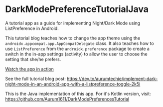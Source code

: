 # DarkModePreferenceTutorialJava
A tutorial app as a guide for implementing Night/Dark Mode using ListPreference in Android.

This tutorial blog teaches how to change the app theme using the `androidx.appcompat.app.AppCompatDelegate` class.
It also teaches how to use `ListPreference` from the `androidx.preference` package to create a switch in the in-app settings (activity) to allow the user to choose the setting that she/he prefers.

<a href="https://www.youtube.com/watch?v=qMNjGRy6n-E" target="_blank">Watch the app in action</a>

See the full tutorial blog post: https://dev.to/aurumtechie/implement-dark-night-mode-in-an-android-app-with-a-listpreference-toggle-2k5i

This is the Java implementation of this app. For it's Kotlin version, visit: https://github.com/Aurum1611/DarkModePreferencesTutorial
